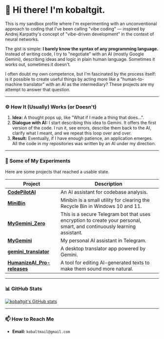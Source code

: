 # 👋 Hi there! I'm kobaltgit.

This is my sandbox profile where I'm experimenting with an unconventional approach to coding that I've been calling "vibe coding" — inspired by Andrej Karpathy's concept of "vibe-driven development" in the context of neural networks.

The gist is simple: **I barely know the syntax of any programming language.** Instead of writing code, I try to "negotiate" with an AI (mostly Google Gemini), describing ideas and logic in plain human language. Sometimes it works out, sometimes it doesn't.

I often doubt my own competence, but I'm fascinated by the process itself: is it possible to create useful things by acting more like a "human-to-machine translator" with an AI as the intermediary? These projects are my attempt to answer that question.

---

### ⚙️ How It (Usually) Works (or Doesn't)

1.  **Idea:** A thought pops up, like "What if I made a thing that does...".
2.  **Dialogue with AI:** I start describing this idea to Gemini. It offers the first version of the code. I run it, see errors, describe them back to the AI, clarify what I meant, and we repeat this loop over and over.
3.  **Result:** Eventually, if I have enough patience, an application emerges. All the code in my repositories was written by an AI under my direction.

---

### 🧪 Some of My Experiments

Here are some projects that reached a usable state.

| Project | Description |
|---|---|
| **[CodePilotAI](https://github.com/kobaltgit/CodePilotAI)** | An AI assistant for codebase analysis. |
| **[MiniBin](https://github.com/kobaltgit/minibin)** | Minibin is a small utility for clearing the Recycle Bin in Windows 10 and 11. |
| **[MyGemini_Zero](https://github.com/kobaltgit/MyGemini_Zero)** | This is a secure Telegram bot that uses encryption to create your personal, smart, and continuously learning assistant. |
| **[MyGemini](https://github.com/kobaltgit/MyGemini)** | My personal AI assistant in Telegram. |
| **[gemini_translator](https://github.com/kobaltgit/gemini_translator)** | A desktop translator app powered by Gemini. |
| **[HumanizeAI_Pro-releases](https://github.com/kobaltgit/HumanizeAI_Pro-releases)** | A tool for editing AI-generated texts to make them sound more natural. |

---

### 📊 GitHub Stats

[![kobaltgit's GitHub stats](https://github-readme-stats.vercel.app/api?username=kobaltgit&show_icons=true&theme=transparent)](https://github.com/kobaltgit)

---

### 📫 How to Reach Me

-   **Email:** `kobaltmail@gmail.com`
